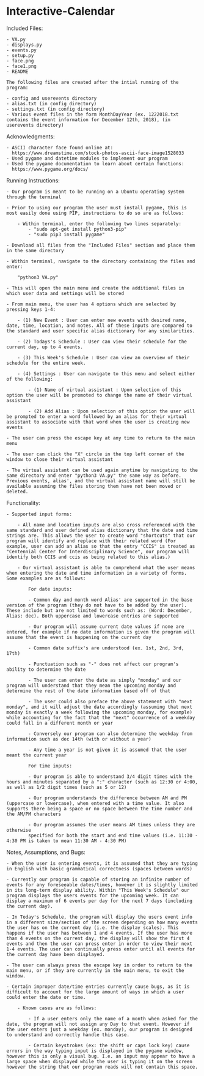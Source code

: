 # Interactive-Calendar

Included Files:

    - VA.py
    - displays.py
    - events.py
    - setup.py
    - face.png
    - face1.png
    - README

    The following files are created after the intial running of the program:

    - config and userevents directory
    - alias.txt (in config directory)
    - settings.txt (in config directory)
    - Various event files in the form MonthDayYear (ex. 1222018.txt contains the event information for December 12th, 2018), (in userevents directory)


Acknowledgments:

    - ASCII character face found online at: 
      https://www.dreamstime.com/stock-photos-ascii-face-image1528033
    - Used pygame and datetime modules to implement our program
    - Used the pygame documentation to learn about certain functions:
      https://www.pygame.org/docs/


Running Instructions:

    - Our program is meant to be running on a Ubuntu operating system through the terminal

    - Prior to using our program the user must install pygame, this is most easily done using PIP, instructions to do so are as follows:

        - Within terminal, enter the following two lines separately:
            - "sudo apt-get install python3-pip"
            - "sudo pip3 install pygame"

    - Download all files from the "Included Files" section and place them in the same directory

    - Within terminal, navigate to the directory containing the files and enter:

        "python3 VA.py"

    - This will open the main menu and create the additional files in which user data and settings will be stored

    - From main menu, the user has 4 options which are selected by pressing keys 1-4:

        - (1) New Event : User can enter new events with desired name, date, time, location, and notes. All of these inputs are compared to the standard and user specific alias dictionary for any similarities.

        - (2) Todays's Schedule : User can view their schedule for the current day, up to 4 events.

        - (3) This Week's Schedule : User can view an overview of their schedule for the entire week.

        - (4) Settings : User can navigate to this menu and select either of the following:

            - (1) Name of virtual assistant : Upon selection of this option the user will be promoted to change the name of their virtual assistant

            - (2) Add Alias : Upon selection of this option the user will be prompted to enter a word followed by an alias for their virtual assistant to associate with that word when the user is creating new events

    - The user can press the escape key at any time to return to the main menu

    - The user can click the "X" circle in the top left corner of the window to close their virtual assistant

    - The virtual assistant can be used again anytime by navigating to the same directory and enter "python3 VA.py" the same way as before. Previous events, alias', and the virtual assistant name will still be available assuming the files storing them have not been moved or deleted.


Functionality:

    - Supported input forms:

        - All name and location inputs are also cross referenced with the same standard and user defined alias dictionary that the date and time strings are. This allows the user to create word "shortcuts" that our program will identify and replace with their related word (For example, user can add an alias so that the entry "CCIS" is treated as "Centennial Center for Interdisciplinary Science", our program will identify both CCIS and ccis as being related to this alias.)

        - Our virtual assistant is able to comprehend what the user means when entering the date and time information in a variety of forms. Some examples are as follows:

            For date inputs:

            - Common day and month word Alias' are supported in the base version of the program (they do not have to be added by the user). These include but are not limited to words such as: (Word: December, Alias: dec). Both uppercase and lowercase entries are supported

            - Our program will assume current date values if none are entered, for example if no date information is given the program will assume that the event is happening on the current day

            - Common date suffix's are understood (ex. 1st, 2nd, 3rd, 17th)

            - Punctuation such as "-" does not affect our program's ability to determine the date

            - The user can enter the date as simply "monday" and our program will understand that they mean the upcoming monday and determine the rest of the date information based off of that

            - The user could also preface the above statement with "next monday", and it will adjust the date accordingly (assuming that next monday is exactly a week following the upcoming monday, for example) while accounting for the fact that the "next" occurrence of a weekday could fall in a different month or year

            - Conversely our program can also determine the weekday from information such as dec 14th (with or without a year)

            - Any time a year is not given it is assumed that the user meant the current year

            For time inputs:

            - Our program is able to understand 3/4 digit times with the hours and minutes separated by a ":" character (such as 12:30 or 4:00, as well as 1/2 digit times (such as 5 or 12)

            - Our program understands the difference between AM and PM (uppercase or lowercase), when entered with a time value. It also supports there being a space or no space between the time number and the AM/PM characters

            - Our program assumes the user means AM times unless they are otherwise
            specified for both the start and end time values (i.e. 11:30 - 4:30 PM is taken to mean 11:30 AM - 4:30 PM)


Notes, Assumptions, and Bugs:

    - When the user is entering events, it is assumed that they are typing in English with basic grammatical correctness (spaces between words)

    - Currently our program is capable of storing an infinite number of events for any foreseeable dates/times, however it is slightly limited in its long-term display ability. Within "This Week's Schedule" our program displays the users events for the upcoming week. It can display a maximum of 6 events per day for the next 7 days (including the current day).

    - In Today's Schedule, the program will display the users event info in a different size/section of the screen depending on how many events the user has on the current day (i.e. the display scales). This happens if the user has between 1 and 4 events. If the user has more than 4 events on the current day, the display will show the first 4 events and then the user can press enter in order to view their next 1-4 events. The user can continually press enter until all events for the current day have been displayed.

    - The user can always press the escape key in order to return to the main menu, or if they are currently in the main menu, to exit the window.

    - Certain improper date/time entries currently cause bugs, as it is difficult to account for the large amount of ways in which a user could enter the date or time.

        - Known cases are as follows:

            - If a user enters only the name of a month when asked for the date, the program will not assign any Day to that event. However if the user enters just a weekday (ex. monday), our program is designed to understand and correctly handle this case.

            - Certain keystrokes (ex: the shift or caps lock key) cause errors in the way typing input is displayed in the pygame window, however this is only a visual bug. I.e. an input may appear to have a large space when displayed while the user is typing it on the screen however the string that our program reads will not contain this space.
